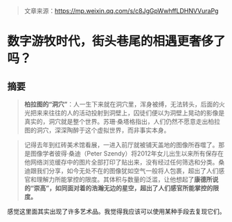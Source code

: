 > 文章来源：https://mp.weixin.qq.com/s/c8JgGpWwhffLDHNVVuraPg

# 数字游牧时代，街头巷尾的相遇更奢侈了吗？

## 摘要

> **柏拉图的“洞穴”**：人一生下来就在洞穴里，浑身被缚，无法转头，后面的火光把来来往往的人的活动投射到洞壁上，囚徒们便以为洞壁上晃动的影像是真实的，洞穴就是整个世界。苏珊·桑塔格指出，人们仍然不愿意走出柏拉图的洞穴，深深陶醉于这个虚拟世界，而非事实本身。

> 记得去年到红砖美术馆看展，一进入前厅就被铺天盖地的图像所吞噬了。那是图像学者彼得·桑迪（Peter Szendy）将2012年女儿出生以来所有保存在他网络浏览缓存中的图片全部打印了贴出来，没有经过任何筛选和分类。桑迪跟我们分享，如今无处不在的图像犹如空气一般将人包裹，超出了人们感官和理解力所能掌控的限度。其体积与数量的泛滥，让他想起了**康德所说的“崇高”，如同面对着的浩瀚无边的星空，超出了人们感官所能掌控的限度。**

感觉这里面其实出现了许多艺术品。我觉得我应该可以使用某种手段去复现它们。